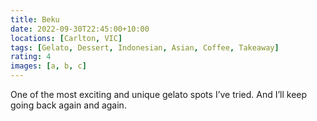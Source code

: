 ```yaml
---
title: Beku
date: 2022-09-30T22:45:00+10:00
locations: [Carlton, VIC]
tags: [Gelato, Dessert, Indonesian, Asian, Coffee, Takeaway]
rating: 4
images: [a, b, c]
---
```


One of the most exciting and unique gelato spots I’ve tried. And I’ll keep going back again and again.